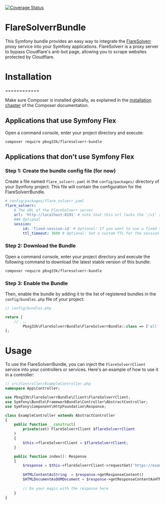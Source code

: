[![Coverage Status](https://coveralls.io/repos/github/PBXg33k/flaresolverr-bundle/badge.svg)](https://coveralls.io/github/PBXg33k/flaresolverr-bundle)

# FlareSolverrBundle

This Symfony bundle provides an easy way to integrate the [FlareSolverr](https://github.com/FlareSolverr/FlareSolverr) proxy service into your Symfony applications.
FlareSolverr is a proxy server to bypass Cloudflare's anti-bot page, allowing you to scrape websites protected by Cloudflare.

# Installation
============

Make sure Composer is installed globally, as explained in the
[installation chapter](https://getcomposer.org/doc/00-intro.md)
of the Composer documentation.

Applications that use Symfony Flex
----------------------------------

Open a command console, enter your project directory and execute:

```console
composer require pbxg33k/flaresolverr-bundle
```

Applications that don't use Symfony Flex
----------------------------------------

### Step 1: Create the bundle config file (for now)

Create a file named `flare_solverr.yaml` in the `config/packages/` directory of your Symfony project. 
This file will contain the configuration for the FlareSolverrBundle.

```yaml
# config/packages/flare_solverr.yaml
flare_solverr:
    # The URL of the FlareSolverr server
    url: 'http://localhost:8191' # note that this url lacks the '/v1' suffix, which is added automatically by the bundle
    ### Optional
    session:
        id: 'fixed-session-id' # Optional: If you want to use a fixed session ID, set it here
        ttl_timeout: 3600 # Optional: Set a custom TTL for the session in seconds (default is 3600 seconds)
```

### Step 2: Download the Bundle

Open a command console, enter your project directory and execute the
following command to download the latest stable version of this bundle:

```console
composer require pbxg33k/flaresolverr-bundle
```

### Step 3: Enable the Bundle

Then, enable the bundle by adding it to the list of registered bundles
in the `config/bundles.php` file of your project:

```php
// config/bundles.php

return [
    // ...
        Pbxg33k\FlareSolverrBundle\FlareSolverrBundle::class => ['all' => true],
];
```


# Usage

To use the FlareSolverrBundle, you can inject the `FlareSolverrClient` service into your controllers or services. 
Here's an example of how to use it in a controller:

```php
// src/Controller/ExampleController.php
namespace App\Controller;

use Pbxg33k\FlareSolverrBundle\Client\FlareSolverrClient;
use Symfony\Bundle\FrameworkBundle\Controller\AbstractController;
use Symfony\Component\HttpFoundation\Response;

class ExampleController extends AbstractController
{
    public function __construct(
        private(set) FlareSolverrClient $flareSolverrClient
    )
    {
        $this->flareSolverrClient = $flareSolverrClient;
    }

    public function index(): Response
    {
        $response = $this->flareSolverrClient->requestGet('https://example.com');
        
        $HTMLContentAsString  = $response->getResponseContent()
        $HTMLDocumentAsDOMDocument = $response->getResponseContentAsHTMLDocument();
        
        // Do your magic with the response here
    }
}
```
